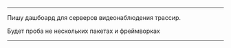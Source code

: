 ***
Пишу дашбоард для серверов видеонаблюдения трассир.

Будет проба не нескольких пакетах и фреймворках

***